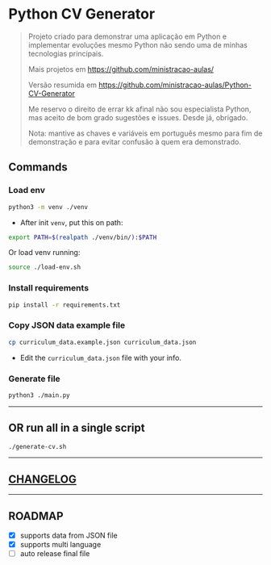 # Python CV Generator

> Projeto criado para demonstrar uma aplicação em Python e implementar evoluções mesmo Python não sendo uma de minhas tecnologias principais.
>
> Mais projetos em https://github.com/ministracao-aulas/
>
> Versão resumida em https://github.com/ministracao-aulas/Python-CV-Generator
>
> Me reservo o direito de errar kk afinal não sou especialista Python, mas aceito de bom grado sugestões e issues. Desde já, obrigado.
>
> Nota: mantive as chaves e variáveis em português mesmo para fim de demonstração e para evitar confusão à quem era demonstrado.

## Commands

### Load env

```sh
python3 -m venv ./venv
```

- After init `venv`, put this on path:

```sh
export PATH=$(realpath ./venv/bin/):$PATH
```

Or load venv running:

```sh
source ./load-env.sh
```

### Install requirements

```sh
pip install -r requirements.txt
```

### Copy JSON data example file

```sh
cp curriculum_data.example.json curriculum_data.json
```

- Edit the `curriculum_data.json` file with your info.

### Generate file

```sh
python3 ./main.py
```

-----

## OR run all in a single script

```sh
./generate-cv.sh
```

-----

## [CHANGELOG](./CHANGELOG.md)

-----

## ROADMAP

- [x] supports data from JSON file
- [x] supports multi language
- [ ] auto release final file
